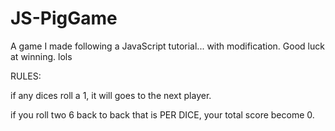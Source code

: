 # JS-PigGame
A game I made following a JavaScript tutorial... with modification. Good luck at winning. lols

RULES:

if any dices roll a 1, it will goes to the next player.

if you roll two 6 back to back that is PER DICE, your total score become 0.
